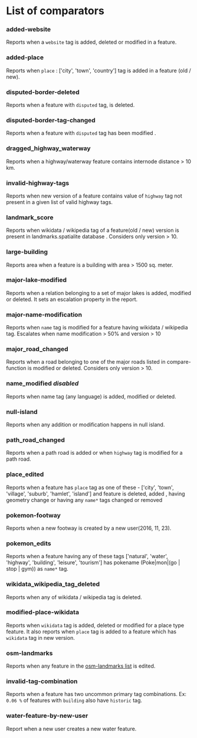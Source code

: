 # List of comparators

### added-website

Reports when a `website` tag is added, deleted or modified in a feature.

### added-place

Reports when `place` : ['city', 'town', 'country'] tag is added in a feature (old / new).

### disputed-border-deleted

Reports when a feature with `disputed` tag, is deleted.

### disputed-border-tag-changed

Reports when a feature with `disputed` tag has been modified .

### dragged_highway_waterway

Reports when a highway/waterway feature contains internode distance > 10 km.

### invalid-highway-tags

Reports when new version of a feature contains value of `highway` tag not present in a given list of valid highway tags.

### landmark_score

Reports when wikidata / wikipedia tag of a feature(old / new) version is present in landmarks.spatialite database . Considers only version > 10.

### large-building

Reports area when a feature is a building with area > 1500 sq. meter.

### major-lake-modified

Reports when a relation belonging to a set of major lakes is added, modified or deleted. It sets an escalation property in the report.

### major-name-modification

Reports when `name` tag is modified for a feature having wikidata / wikipedia tag.  Escalates when name modification > 50% and version > 10

### major_road_changed

Reports when a road belonging to one of the major roads listed in compare-function is modified or deleted. Considers only version > 10.

### name_modified _disabled_

Reports when name tag (any language) is added, modified or deleted.

### null-island

Reports when any addition or modification happens in null island.

### path_road_changed

Reports when a path road is added or when `highway` tag is modified for a path road.

### place_edited

Reports when a feature has `place` tag as one of these - ['city', 'town', 'village', 'suburb', 'hamlet', 'island'] and feature is deleted, added , having geometry change or having any `name*` tags changed or removed

### pokemon-footway

Reports when a new footway is created by a new user(2016, 11, 23).

### pokemon_edits

Reports when a feature having any of these tags ['natural', 'water', 'highway', 'building', 'leisure', 'tourism'] has pokename (Poke|mon|(go | stop | gym)) as `name*` tag.

### wikidata_wikipedia_tag_deleted

Reports when any of wikidata / wikipedia tag is deleted.

### modified-place-wikidata

Reports when `wikidata` tag is added, deleted or modified for a place type feature. It also reports when `place` tag is added to a feature which has `wikidata` tag in new version.

### osm-landmarks
Reports when any feature in the [osm-landmarks list](https://github.com/osmlab/osm-landmarks) is edited.

### invalid-tag-combination
Reports when a feature has two uncommon primary tag combinations. Ex: `0.06 %` of features with `building` also have `historic` tag.

### water-feature-by-new-user
Report when a new user creates a new water feature.
